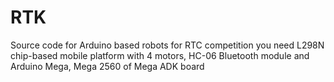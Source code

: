 # RTK
Source code for Arduino based robots for RTC competition
you need L298N chip-based mobile platform with 4 motors, HC-06 Bluetooth module and Arduino Mega, Mega 2560 of Mega ADK board
